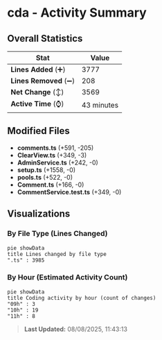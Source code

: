 # cda - Activity Summary 

## Overall Statistics

| Stat                   | Value                                                             |
| ---------------------- | ----------------------------------------------------------------- |
| **Lines Added** (➕)   | 3777                                          |
| **Lines Removed** (➖) | 208                                        |
| **Net Change** (↕)    | 3569                |
| **Active Time** (⌚)   | 43 minutes |


## Modified Files
- **comments.ts** (+591, -205)
- **ClearView.ts** (+349, -3)
- **AdminService.ts** (+242, -0)
- **setup.ts** (+1558, -0)
- **pools.ts** (+522, -0)
- **Comment.ts** (+166, -0)
- **CommentService.test.ts** (+349, -0)

## Visualizations

### By File Type (Lines Changed)

```mermaid
pie showData
title Lines changed by file type
".ts" : 3985
```

### By Hour (Estimated Activity Count)

```mermaid
pie showData
title Coding activity by hour (count of changes)
"09h" : 3
"10h" : 19
"11h" : 8
```


> **Last Updated:** 08/08/2025, 11:43:13